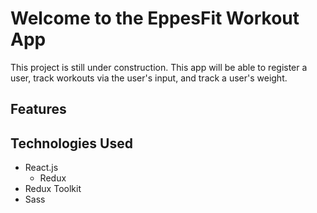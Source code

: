 # Welcome to the EppesFit Workout App

This project is still under construction. This app will be able to register a user, track workouts via the user's input, and track a user's weight.

## Features

## Technologies Used
 - React.js
    - Redux
 - Redux Toolkit
 - Sass
